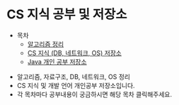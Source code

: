 # CS 지식 공부 및 저장소
* 목차
    * [알고리즘 정리]()
    * [CS 지식 (DB, 네트워크, OS) 저장소](https://github.com/Hasegos/Study_CS/tree/master/Computer%20Science)
    * [Java 개인 공부 저장소](https://github.com/Hasegos/backendStudy/tree/master/Java%20Basic)

+ 알고리즘, 자료구조, DB, 네트워크, OS 정리
+ CS 지식 및 개발 언어 개인공부 저장소입니다.  
+ 각 목차마다 공부내용이 궁금하시면 해당 목차 클릭해주세요.

